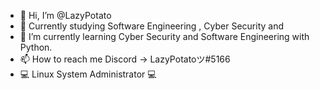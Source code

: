 - 👋 Hi, I’m @LazyPotato
- 👀 Currently studying Software Engineering , Cyber Security and 
- 🌱 I’m currently learning Cyber Security and Software Engineering with Python.
- 📫 How to reach me Discord -> LazyPotatoツ#5166
- 💻 Linux System Administrator 💻

<!---
LazyPotato02/LazyPotato02 is a ✨ special ✨ repository because its `README.md` (this file) appears on your GitHub profile.
You can click the Preview link to take a look at your changes.
--->
